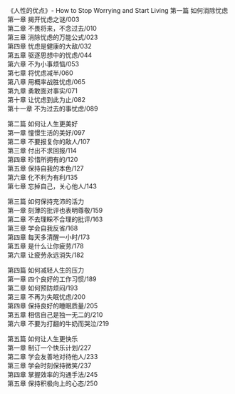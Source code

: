 《人性的优点》- How to Stop Worrying and Start Living
第一篇 如何消除忧虑   
第一章 揭开忧虑之谜/003  
第二章 不畏将来，不念过去/010  
第三章 消除忧虑的万能公式/023  
第四章 忧虑是健康的大敌/032  
第五章 驱逐思想中的忧虑/044  
第六章 不为小事烦恼/053  
第七章 将忧虑减半/060  
第八章 用概率战胜忧虑/065  
第九章 勇敢面对事实/071  
第十章 让忧虑到此为止/082  
第十一章 不为过去的事忧虑/089  

第二篇 如何让人生更美好  
第一章 憧憬生活的美好/097  
第二章 不要报复你的敌人/107  
第三章 付出不求回报/114  
第四章 珍惜所拥有的/120  
第五章 保持自我的本色/127  
第六章 化不利为有利/135  
第七章 忘掉自己，关心他人/143  

第三篇 如何保持充沛的活力  
第一章 刻薄的批评也表明尊敬/159   
第二章 不去理睬不合理的批评/163  
第三章 学会自我反省/168  
第四章 每天多清醒一小时/173  
第五章 是什么让你疲劳/178  
第六章 让疲劳永远消失/182  

第四篇 如何减轻人生的压力  
第一章 四个良好的工作习惯/189  
第二章 如何预防烦闷/193  
第三章 不再为失眠忧虑/200  
第四章 保持良好的睡眠质量/205  
第五章 相信自己是独一无二的/210  
第六章 不要为打翻的牛奶而哭泣/219  

第五篇 如何让人生更快乐  
第一章 制订一个快乐计划/227  
第二章 学会友善地对待他人/233  
第三章 学会时刻保持微笑/237  
第四章 掌握效率的沟通手法/245  
第五章 保持积极向上的心态/250  